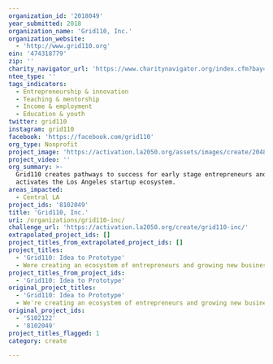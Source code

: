 ```yaml
---
organization_id: '2018049'
year_submitted: 2018
organization_name: 'Grid110, Inc.'
organization_website:
  - 'http://www.grid110.org'
ein: '474318779'
zip: ''
charity_navigator_url: 'https://www.charitynavigator.org/index.cfm?bay=search.profile&ein=474318779'
ntee_type: ''
tags_indicators:
  - Entrepreneurship & innovation
  - Teaching & mentorship
  - Income & employment
  - Education & youth
twitter: grid110
instagram: grid110
facebook: 'https://facebook.com/grid110'
org_type: Nonprofit
project_image: 'https://activation.la2050.org/assets/images/create/2048-wide/grid110-inc.jpg'
project_video: ''
org_summary: >-
  Grid110 creates pathways to success for early stage entrepreneurs and
  activates the Los Angeles startup ecosystem.
areas_impacted:
  - Central LA
project_ids: '8102049'
title: 'Grid110, Inc.'
uri: /organizations/grid110-inc/
challenge_url: 'https://activation.la2050.org/create/grid110-inc/'
extrapolated_project_ids: []
project_titles_from_extrapolated_project_ids: []
project_titles:
  - 'Grid110: Idea to Prototype'
  - Were creating an ecosystem of entrepreneurs and growing new businesses.
project_titles_from_project_ids:
  - 'Grid110: Idea to Prototype'
original_project_titles:
  - 'Grid110: Idea to Prototype'
  - We're creating an ecosystem of entrepreneurs and growing new businesses.
original_project_ids:
  - '5102122'
  - '8102049'
project_titles_flagged: 1
category: create

---
```

